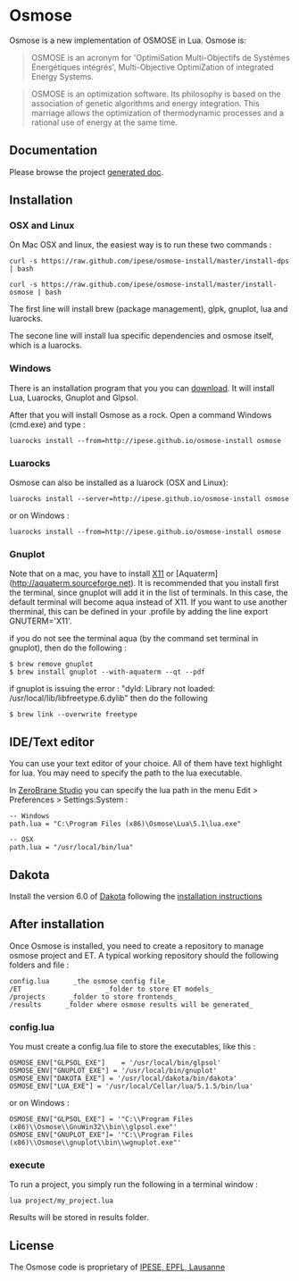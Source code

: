 Osmose
=========
Osmose is a new implementation of OSMOSE in Lua. Osmose is:

> OSMOSE is an acronym for 'OptimiSation Multi-Objectifs de Systèmes Énergétiques intégrés', Multi-Objective OptimiZation of integrated Energy Systems.

> OSMOSE is an optimization software. Its philosophy is based on the association of genetic algorithms and energy integration. This marriage allows the optimization of thermodynamic processes and a rational use of energy at the same time.

## Documentation
Please browse the project [generated doc](http://ipese.github.io/osmose/docs/osmose.html).

## Installation

### OSX and Linux

On Mac OSX and linux, the easiest way is to run these two commands :

	curl -s https://raw.github.com/ipese/osmose-install/master/install-dps | bash

	curl -s https://raw.github.com/ipese/osmose-install/master/install-osmose | bash
	
The first line will install brew (package management), glpk, gnuplot, lua and luarocks.

The secone line will install lua specific dependencies and osmose itself, which is a luarocks.

### Windows

There is an installation program that you you can [download](https://dl.dropboxusercontent.com/u/6739730/osmose/install/Osmose-install-01.exe). It will install Lua, Luarocks, Gnuplot and Glpsol.

After that you will install Osmose as a rock. Open a command Windows (cmd.exe) and type : 

	luarocks install --from=http://ipese.github.io/osmose-install osmose


### Luarocks

Osmose can also be installed as a luarock (OSX and Linux):

	luarocks install --server=http://ipese.github.io/osmose-install osmose

or on Windows :

	luarocks install --from=http://ipese.github.io/osmose-install osmose

### Gnuplot

Note that on a mac, you have to install [X11](http://xquartz.macosforge.org)  or  [Aquaterm] (http://aquaterm.sourceforge.net). It is recommended that you install first the terminal, since gnuplot will add it in the list of terminals. In this case, the default terminal will become aqua instead of X11. If you want to use another therminal, this can be defined in your .profile by adding the line export GNUTERM='X11'.

if you do not see the terminal aqua (by the command set terminal in gnuplot), then do the following :

	$ brew remove gnuplot
	$ brew install gnuplot --with-aquaterm --qt --pdf
	
if gnuplot is issuing the error : "dyld: Library not loaded: /usr/local/lib/libfreetype.6.dylib" then do the following

	$ brew link --overwrite freetype

## IDE/Text editor

You can use your text editor of your choice. All of them have text highlight for lua. You may need to specify the path to the lua executable.

In [ZeroBrane Studio](http://studio.zerobrane.com/) you can specify the lua path in the menu Edit > Preferences > Settings:System :
	
	-- Windows
	path.lua = "C:\Program Files (x86)\Osmose\Lua\5.1\lua.exe"

	-- OSX
	path.lua = "/usr/local/bin/lua"

## Dakota

Install the version 6.0 of [Dakota](http://dakota.sandia.gov/distributions/dakota/6.0/download.html) following the [installation instructions](http://dakota.sandia.gov/distributions/dakota/6.0/install.html)


## After installation

Once Osmose is installed, you need to create a repository to manage osmose project and ET. A typical working repository should the following folders and file :

	config.lua 		_the osmose config file_
	/ET 					_folder to store ET models_
	/projects      _folder to store frontends_
	/results      _folder where osmose results will be generated_

### config.lua

You must create a config.lua file to store the executables, like this :

	OSMOSE_ENV["GLPSOL_EXE"] 	= '/usr/local/bin/glpsol'
	OSMOSE_ENV["GNUPLOT_EXE"] = '/usr/local/bin/gnuplot'
	OSMOSE_ENV["DAKOTA_EXE"] = '/usr/local/dakota/bin/dakota'
	OSMOSE_ENV["LUA_EXE"] = '/usr/local/Cellar/lua/5.1.5/bin/lua'

or on Windows :

	OSMOSE_ENV["GLPSOL_EXE"] = '"C:\\Program Files (x86)\\Osmose\\GnuWin32\\bin\\glpsol.exe"'
	OSMOSE_ENV["GNUPLOT_EXE"]= '"C:\\Program Files (x86)\\Osmose\\gnuplot\\bin\\wgnuplot.exe"'

### execute

To run a project, you simply run the following in a terminal window :

	lua project/my_project.lua

Results will be stored in results folder.


## License

The Osmose code is proprietary of [IPESE, EPFL, Lausanne](http://ipese.epfl.ch/)
